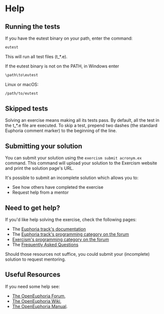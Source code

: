 # Help

## Running the tests

If you have the eutest binary on your path, enter the command:

```bash
eutest 
```
This will run all test files (t_*.e).

If the eutest binary is not on the PATH, in Windows enter

```cmd
\path\to\eutest
```

Linux or macOS:

```bash
/path/to/eutest
```

## Skipped tests

Solving an exercise means making all its tests pass.
By default, all the test in the t_*.e file are executed.
To skip a test, prepend two dashes (the standard Euphoria comment marker) to the beginning of the line.

## Submitting your solution

You can submit your solution using the `exercism submit acronym.ex` command.
This command will upload your solution to the Exercism website and print the solution page's URL.

It's possible to submit an incomplete solution which allows you to:

- See how others have completed the exercise
- Request help from a mentor

## Need to get help?

If you'd like help solving the exercise, check the following pages:

- The [Euphoria track's documentation](https://exercism.org/docs/tracks/euphoria)
- The [Euphoria track's programming category on the forum](https://forum.exercism.org/c/programming/euphoria)
- [Exercism's programming category on the forum](https://forum.exercism.org/c/programming/5)
- The [Frequently Asked Questions](https://exercism.org/docs/using/faqs)

Should those resources not suffice, you could submit your (incomplete) solution to request mentoring.

## Useful Resources

If you need some help see:

* [The OpenEuphoria Forum](https://openeuphoria.org/forum/index.wc),
* [The OpenEuphoria Wiki](https://openeuphoria.org/wiki/view/home.wc),
* [The OpenEuphoria Manual](https://openeuphoria.org/docs/).